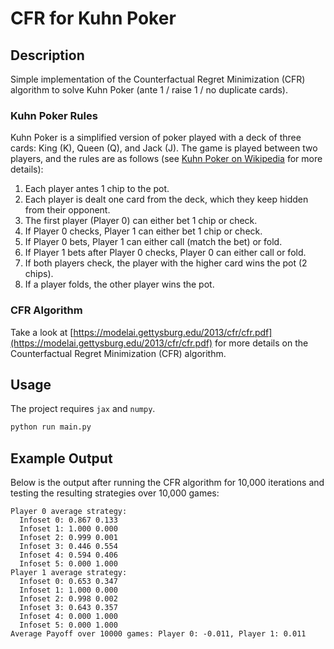 # CFR for Kuhn Poker

## Description

Simple implementation of the Counterfactual Regret Minimization (CFR) algorithm to solve Kuhn Poker (ante 1 / raise 1 / no duplicate cards).

### Kuhn Poker Rules

Kuhn Poker is a simplified version of poker played with a deck of three cards: King (K), Queen (Q), and Jack (J). The game is played between two players, and the rules are as follows (see [Kuhn Poker on Wikipedia](https://en.wikipedia.org/wiki/Kuhn_poker) for more details):

1. Each player antes 1 chip to the pot.
2. Each player is dealt one card from the deck, which they keep hidden from their opponent.
3. The first player (Player 0) can either bet 1 chip or check.
4. If Player 0 checks, Player 1 can either bet 1 chip or check.
5. If Player 0 bets, Player 1 can either call (match the bet) or fold.
6. If Player 1 bets after Player 0 checks, Player 0 can either call or fold.
7. If both players check, the player with the higher card wins the pot (2 chips).
8. If a player folds, the other player wins the pot.

### CFR Algorithm

Take a look at [https://modelai.gettysburg.edu/2013/cfr/cfr.pdf](https://modelai.gettysburg.edu/2013/cfr/cfr.pdf) for more details on the Counterfactual Regret Minimization (CFR) algorithm.

## Usage

The project requires `jax` and `numpy`.

```bash
python run main.py
```

## Example Output

Below is the output after running the CFR algorithm for 10,000 iterations and testing the resulting strategies over 10,000 games:

```plaintext
Player 0 average strategy:
  Infoset 0: 0.867 0.133
  Infoset 1: 1.000 0.000
  Infoset 2: 0.999 0.001
  Infoset 3: 0.446 0.554
  Infoset 4: 0.594 0.406
  Infoset 5: 0.000 1.000
Player 1 average strategy:
  Infoset 0: 0.653 0.347
  Infoset 1: 1.000 0.000
  Infoset 2: 0.998 0.002
  Infoset 3: 0.643 0.357
  Infoset 4: 0.000 1.000
  Infoset 5: 0.000 1.000
Average Payoff over 10000 games: Player 0: -0.011, Player 1: 0.011
```
